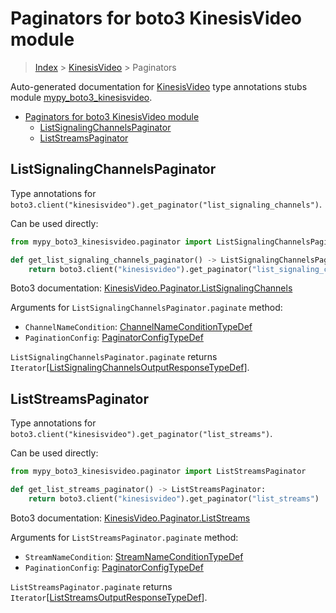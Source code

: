 # Paginators for boto3 KinesisVideo module

> [Index](..) > [KinesisVideo](.) > Paginators

Auto-generated documentation for
[KinesisVideo](https://boto3.amazonaws.com/v1/documentation/api/latest/reference/services/kinesisvideo.html#KinesisVideo)
type annotations stubs module
[mypy_boto3_kinesisvideo](https://pypi.org/project/mypy-boto3-kinesisvideo/).

- [Paginators for boto3 KinesisVideo module](#paginators-for-boto3-kinesisvideo-module)
  - [ListSignalingChannelsPaginator](#listsignalingchannelspaginator)
  - [ListStreamsPaginator](#liststreamspaginator)

## ListSignalingChannelsPaginator

Type annotations for
`boto3.client("kinesisvideo").get_paginator("list_signaling_channels")`.

Can be used directly:

```python
from mypy_boto3_kinesisvideo.paginator import ListSignalingChannelsPaginator

def get_list_signaling_channels_paginator() -> ListSignalingChannelsPaginator:
    return boto3.client("kinesisvideo").get_paginator("list_signaling_channels")
```

Boto3 documentation:
[KinesisVideo.Paginator.ListSignalingChannels](https://boto3.amazonaws.com/v1/documentation/api/latest/reference/services/kinesisvideo.html#KinesisVideo.Paginator.ListSignalingChannels)

Arguments for `ListSignalingChannelsPaginator.paginate` method:

- `ChannelNameCondition`:
  [ChannelNameConditionTypeDef](./type_defs.md#channelnameconditiontypedef)
- `PaginationConfig`:
  [PaginatorConfigTypeDef](./type_defs.md#paginatorconfigtypedef)

`ListSignalingChannelsPaginator.paginate` returns
`Iterator`\[[ListSignalingChannelsOutputResponseTypeDef](./type_defs.md#listsignalingchannelsoutputresponsetypedef)\].

## ListStreamsPaginator

Type annotations for
`boto3.client("kinesisvideo").get_paginator("list_streams")`.

Can be used directly:

```python
from mypy_boto3_kinesisvideo.paginator import ListStreamsPaginator

def get_list_streams_paginator() -> ListStreamsPaginator:
    return boto3.client("kinesisvideo").get_paginator("list_streams")
```

Boto3 documentation:
[KinesisVideo.Paginator.ListStreams](https://boto3.amazonaws.com/v1/documentation/api/latest/reference/services/kinesisvideo.html#KinesisVideo.Paginator.ListStreams)

Arguments for `ListStreamsPaginator.paginate` method:

- `StreamNameCondition`:
  [StreamNameConditionTypeDef](./type_defs.md#streamnameconditiontypedef)
- `PaginationConfig`:
  [PaginatorConfigTypeDef](./type_defs.md#paginatorconfigtypedef)

`ListStreamsPaginator.paginate` returns
`Iterator`\[[ListStreamsOutputResponseTypeDef](./type_defs.md#liststreamsoutputresponsetypedef)\].
